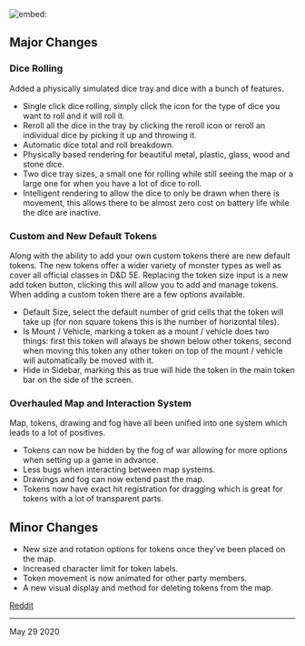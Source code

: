 ![embed:](https://www.youtube.com/embed/Y7sEgoopz4E)

## Major Changes

### Dice Rolling

Added a physically simulated dice tray and dice with a bunch of features.

- Single click dice rolling, simply click the icon for the type of dice you want to roll and it will roll it.
- Reroll all the dice in the tray by clicking the reroll icon or reroll an individual dice by picking it up and throwing it.
- Automatic dice total and roll breakdown.
- Physically based rendering for beautiful metal, plastic, glass, wood and stone dice.
- Two dice tray sizes, a small one for rolling while still seeing the map or a large one for when you have a lot of dice to roll.
- Intelligent rendering to allow the dice to only be drawn when there is movement, this allows there to be almost zero cost on battery life while the dice are inactive.

### Custom and New Default Tokens

Along with the ability to add your own custom tokens there are new default tokens.
The new tokens offer a wider variety of monster types as well as cover all official classes in D&D 5E. Replacing the token size input is a new add token button, clicking this will allow you to add and manage tokens. When adding a custom token there are a few options available.

- Default Size, select the default number of grid cells that the token will take up (for non square tokens this is the number of horizontal tiles).
- Is Mount / Vehicle, marking a token as a mount / vehicle does two things: first this token will always be shown below other tokens, second when moving this token any other token on top of the mount / vehicle will automatically be moved with it.
- Hide in Sidebar, marking this as true will hide the token in the main token bar on the side of the screen.

### Overhauled Map and Interaction System

Map, tokens, drawing and fog have all been unified into one system which leads to a lot of positives.

- Tokens can now be hidden by the fog of war allowing for more options when setting up a game in advance.
- Less bugs when interacting between map systems.
- Drawings and fog can now extend past the map.
- Tokens now have exact hit registration for dragging which is great for tokens with a lot of transparent parts.

## Minor Changes

- New size and rotation options for tokens once they've been placed on the map.
- Increased character limit for token labels.
- Token movement is now animated for other party members.
- A new visual display and method for deleting tokens from the map.

[Reddit](https://www.reddit.com/r/OwlbearRodeo/comments/gshfrz/beta_v130_release_dice_rolling_and_custom_tokens/)

---

May 29 2020
